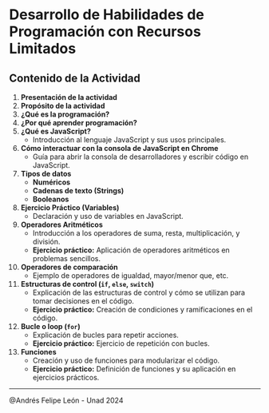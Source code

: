 # Desarrollo de Habilidades de Programación con Recursos Limitados

## Contenido de la Actividad

1. **Presentación de la actividad**
2. **Propósito de la actividad**
3. **¿Qué es la programación?**
4. **¿Por qué aprender programación?**  
5. **¿Qué es JavaScript?**  
   - Introducción al lenguaje JavaScript y sus usos principales.
6. **Cómo interactuar con la consola de JavaScript en Chrome**  
   - Guía para abrir la consola de desarrolladores y escribir código en JavaScript.
7. **Tipos de datos**  
   - **Numéricos**
   - **Cadenas de texto (Strings)**
   - **Booleanos**
8. **Ejercicio Práctico (Variables)**  
   - Declaración y uso de variables en JavaScript.
9. **Operadores Aritméticos**  
   - Introducción a los operadores de suma, resta, multiplicación, y división.
   - **Ejercicio práctico:** Aplicación de operadores aritméticos en problemas sencillos.
10. **Operadores de comparación**  
    - Ejemplo de operadores de igualdad, mayor/menor que, etc.
11. **Estructuras de control (`if`, `else`, `switch`)**  
    - Explicación de las estructuras de control y cómo se utilizan para tomar decisiones en el código.
    - **Ejercicio práctico:** Creación de condiciones y ramificaciones en el código.
12. **Bucle o loop (`for`)**  
    - Explicación de bucles para repetir acciones.
    - **Ejercicio práctico:** Ejercicio de repetición con bucles.
13. **Funciones**  
    - Creación y uso de funciones para modularizar el código.
    - **Ejercicio práctico:** Definición de funciones y su aplicación en ejercicios prácticos.

---

@Andrés Felipe León - Unad 2024

